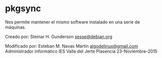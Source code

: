 pkgsync
=======

Nos permite mantener el mismo software instalado en una serie de máquinas.

Creado por:
Steinar H. Gunderson <sesse@debian.org>

Modificado por:
Esteban M. Navas Martín <algodelinux@gmail.com>
  Administrador informático
  IES Valle del Jerte
  Plasencia
  23-Noviembre-2015

